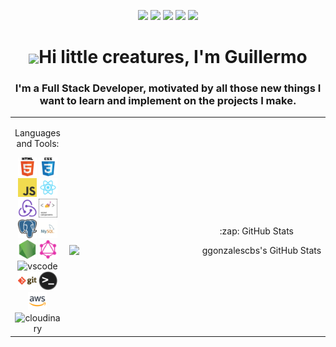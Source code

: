 <p align="center">
  <a href="#" ><img src="https://media.giphy.com/media/3oEduKxFBnlec6DBMA/giphy.gif" width="150" /></a>
  <a href="#" ><img src="https://media.giphy.com/media/3oEduKxFBnlec6DBMA/giphy.gif" width="150" /></a>
  <a href="#" ><img src="https://media.giphy.com/media/3oEduKxFBnlec6DBMA/giphy.gif" width="150" /></a>
  <a href="#" ><img src="https://media.giphy.com/media/3oEduKxFBnlec6DBMA/giphy.gif" width="150" /></a>
  <a href="#" ><img src="https://media.giphy.com/media/3oEduKxFBnlec6DBMA/giphy.gif" width="150" /></a>
</p>

<p float="center">
  <h1 align="center"><img align="center" src="https://media.giphy.com/media/lcjDOcw21MzGGZImiR/giphy.gif" width="60"/>Hi little creatures, I'm Guillermo
</h1>
</p>

<h3 align="center">I'm a Full Stack Developer, motivated by all those new things I want to learn and implement on the projects I make.</h3>

<table width="100%" align="center" heigth:"fit-content" cellspacing="0" cellpadding="0">
  <tr>
  <td width="45%" align="center">
<p>Languages and Tools:</p>
<img src="https://raw.githubusercontent.com/github/explore/80688e429a7d4ef2fca1e82350fe8e3517d3494d/topics/html/html.png" alt="html" height="30"/>
<img src="https://raw.githubusercontent.com/github/explore/80688e429a7d4ef2fca1e82350fe8e3517d3494d/topics/css/css.png" alt="css" height="30"/>
<img src="https://raw.githubusercontent.com/github/explore/80688e429a7d4ef2fca1e82350fe8e3517d3494d/topics/javascript/javascript.png" alt="javascript" height="30"/>
<img src="https://raw.githubusercontent.com/github/explore/80688e429a7d4ef2fca1e82350fe8e3517d3494d/topics/react/react.png" alt="react" height="30">
<img src="https://raw.githubusercontent.com/github/explore/80688e429a7d4ef2fca1e82350fe8e3517d3494d/topics/redux/redux.png" alt="redux" height="30"/>
<img src="https://raw.githubusercontent.com/github/explore/80688e429a7d4ef2fca1e82350fe8e3517d3494d/topics/styled-components/styled-components.png" alt="styled-components" height="30"/><br>
<img src="https://raw.githubusercontent.com/github/explore/80688e429a7d4ef2fca1e82350fe8e3517d3494d/topics/postgresql/postgresql.png" alt="postgres" height="30"/>
<img src="https://raw.githubusercontent.com/github/explore/80688e429a7d4ef2fca1e82350fe8e3517d3494d/topics/mysql/mysql.png" alt="mysql" height="30"/>
<img src="https://raw.githubusercontent.com/github/explore/80688e429a7d4ef2fca1e82350fe8e3517d3494d/topics/nodejs/nodejs.png" alt="nodejs" height="30"/>
<img src="https://raw.githubusercontent.com/github/explore/80688e429a7d4ef2fca1e82350fe8e3517d3494d/topics/graphql/graphql.png" alt="graphql" height="30"/><br>
<img src="https://upload.wikimedia.org/wikipedia/commons/thumb/9/9a/Visual_Studio_Code_1.35_icon.svg/1024px-Visual_Studio_Code_1.35_icon.svg.png" alt="vscode" height="30"/>
<img src="https://raw.githubusercontent.com/github/explore/80688e429a7d4ef2fca1e82350fe8e3517d3494d/topics/git/git.png" alt="git" height="30"/>
<img src="https://raw.githubusercontent.com/github/explore/80688e429a7d4ef2fca1e82350fe8e3517d3494d/topics/terminal/terminal.png" alt="terminal" height="30"/>
<img src="https://raw.githubusercontent.com/github/explore/80688e429a7d4ef2fca1e82350fe8e3517d3494d/topics/aws/aws.png" alt="aws" height="30"/>
<img src="https://seeklogo.com/images/C/cloudinary-logo-91D46BA298-seeklogo.com.png" alt="cloudinary" height="30"/>
  </td>
  <td width="54%" float="center" align="center">
<p align="center">
  <br>
  <p>:zap: GitHub Stats</p>
  <img align="left"  alt="ggonzalescbs's GitHub Stats" src="https://github-readme-stats-gilt-eta.vercel.app/api?username=ggonzalescbs&show_icons=true&count_private=true&hide_border=true" width="600px"/>
  </p>
  </td>
  </table>

[//]: <> (The `&nbsp;` is to have Aphelion take up more space)
[//]: <> (Old Visits: https://badges.pufler.dev/visits/novatorem/novatorem?logo=GitHub&label=github%20visits&color=336699&logoColor=white&style=flat-square)






<!--
**ggonzalescbs/ggonzalescbs** is a ✨ _special_ ✨ repository because its `README.md` (this file) appears on your GitHub profile.

Here are some ideas to get you started:

- 🔭 I’m currently working on ...
- 🌱 I’m currently learning ...
- 👯 I’m looking to collaborate on ...
- 🤔 I’m looking for help with ...
- 💬 Ask me about ...
- 📫 How to reach me: ...
- 😄 Pronouns: ...
- ⚡ Fun fact: ...
-->
